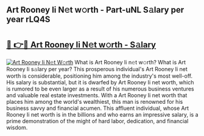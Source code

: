 ## Art Rooney Ii N𝚎t w𝚘rth - Part-uNL S𝚊lary per year rLQ4S

# <h2><a href="http://gc41bsv.nevu.top/?p=Art+Rooney+Ii">🔗 👉🔴 Art Rooney Ii N𝚎t w𝚘rth - S𝚊lary</a></h2>

[![Art Rooney Ii N𝚎t W𝚘rth](https://i.imgur.com/Oavwk0R.jpeg)](http://gc41bsv.nevu.top/?p=Art+Rooney+Ii)
What is Art Rooney Ii n𝚎t w𝚘rth? What is Art Rooney Ii s𝚊lary per year?
This prosperous individual's Art Rooney Ii net worth is considerable, positioning him among the industry's most well-off. His salary is substantial, but it is dwarfed by Art Rooney Ii net worth, which is rumored to be even larger as a result of his numerous business ventures and valuable real estate investments. With a Art Rooney Ii net worth that places him among the world's wealthiest, this man is renowned for his business savvy and financial acumen. This affluent individual, whose Art Rooney Ii net worth is in the billions and who earns an impressive salary, is a prime demonstration of the might of hard labor, dedication, and financial wisdom.
